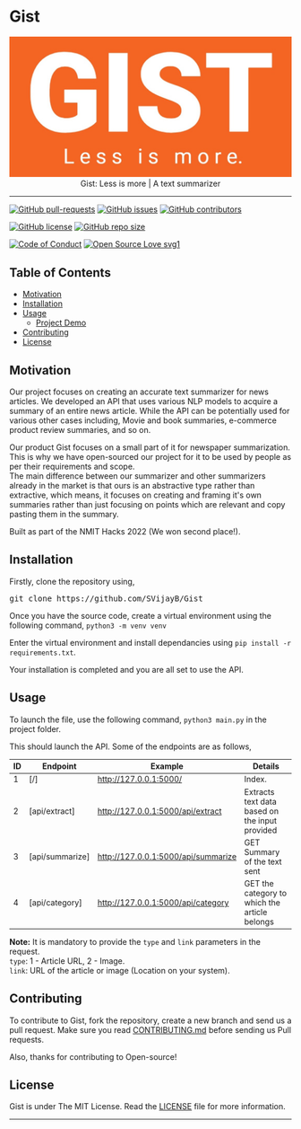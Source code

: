 # Gist

<p align="center">
    <img src="assets/logo.jpeg" alt="Logo" border="0">
    <br>Gist: Less is more | A text summarizer
</p>

----

[![GitHub pull-requests](https://img.shields.io/github/issues-pr/SVijayB/Gist.svg)](https://github.com/SVijayB/Gist/pulls)
[![GitHub issues](https://img.shields.io/github/issues/SVijayB/Gist.svg)](https://github.com/SVijayB/Gist/issues)
[![GitHub contributors](https://img.shields.io/github/contributors/SVijayB/Gist.svg)](https://github.com/SVijayB/Gist/graphs/contributors)

[![GitHub license](https://img.shields.io/github/license/SVijayB/Gist)](https://github.com/SVijayB/Gist/blob/master/LICENSE)
[![GitHub repo size](https://img.shields.io/github/repo-size/SVijayB/Gist)](https://github.com/SVijayB/Gist)

[![Code of Conduct](https://img.shields.io/badge/code%20of-conduct-ff69b4.svg?style=flat)](https://github.com/SVijayB/Gist/blob/master/.github/CODE_OF_CONDUCT.md)
[![Open Source Love svg1](https://img.shields.io/static/v1?label=Open&message=Source%20%E2%9D%A4%EF%B8%8F&color=blueviolet)](https://github.com/SVijayB/Gist/blob/master/.github/CONTRIBUTING.md)

## Table of Contents

-   [Motivation](#Motivation)
-   [Installation](#Installation)
-   [Usage](#Usage)
    -   [Project Demo](#Demo)
-   [Contributing](#Contributing)
-   [License](#License)

## Motivation

Our project focuses on creating an accurate text summarizer for news articles. We developed an API that uses various NLP models to acquire a summary of an entire news article. While the API can be potentially used for various other cases including, Movie and book summaries, e-commerce product review summaries, and so on.

Our product Gist focuses on a small part of it for newspaper summarization. This is why we have open-sourced our project for it to be used by people as per their requirements and scope. \
The main difference between our summarizer and other summarizers already in the market is that ours is an abstractive type rather than extractive, which means, it focuses on creating and framing it's own summaries rather than just focusing on points which are relevant and copy pasting them in the summary.

Built as part of the NMIT Hacks 2022 (We won second place!).

## Installation

Firstly, clone the repository using,

<pre>
git clone https://github.com/SVijayB/Gist
</pre>

Once you have the source code, create a virtual environment using the following command,
`python3 -m venv venv`

Enter the virtual environment and install dependancies using `pip install -r requirements.txt`.

Your installation is completed and you are all set to use the API.

## Usage

To launch the file, use the following command, `python3 main.py` in the project folder.

This should launch the API. Some of the endpoints are as follows,

| ID  | Endpoint        | Example                             | Details                                        |
| --- | --------------- | ----------------------------------- | ---------------------------------------------- |
| 1   | [/]             | http://127.0.0.1:5000/              | Index.                                         |
| 2   | [api/extract]   | http://127.0.0.1:5000/api/extract   | Extracts text data based on the input provided |
| 3   | [api/summarize] | http://127.0.0.1:5000/api/summarize | GET Summary of the text sent                   |
| 4   | [api/category]  | http://127.0.0.1:5000/api/category  | GET the category to which the article belongs  |

**Note:** It is mandatory to provide the `type` and `link` parameters in the request. \
`type`: 1 - Article URL, 2 - Image. \
`link`: URL of the article or image (Location on your system).

## Contributing

To contribute to Gist, fork the repository, create a new branch and send us a pull request. Make sure you read [CONTRIBUTING.md](https://github.com/SVijayB/Gist/blob/master/.github/CONTRIBUTING.md) before sending us Pull requests.

Also, thanks for contributing to Open-source!

## License

Gist is under The MIT License. Read the [LICENSE](https://github.com/SVijayB/Gist/blob/master/LICENSE) file for more information.

----
